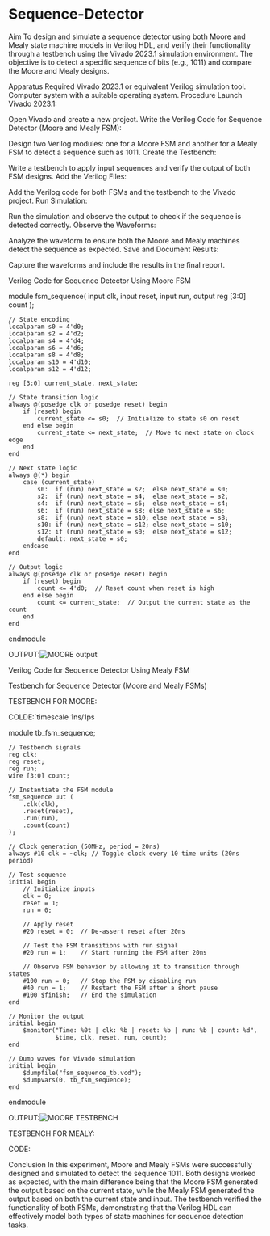# Sequence-Detector
Aim
To design and simulate a sequence detector using both Moore and Mealy state machine models in Verilog HDL, and verify their functionality through a testbench using the Vivado 2023.1 simulation environment. The objective is to detect a specific sequence of bits (e.g., 1011) and compare the Moore and Mealy designs.

Apparatus Required
Vivado 2023.1 or equivalent Verilog simulation tool.
Computer system with a suitable operating system.
Procedure
Launch Vivado 2023.1:

Open Vivado and create a new project.
Write the Verilog Code for Sequence Detector (Moore and Mealy FSM):

Design two Verilog modules: one for a Moore FSM and another for a Mealy FSM to detect a sequence such as 1011.
Create the Testbench:

Write a testbench to apply input sequences and verify the output of both FSM designs.
Add the Verilog Files:

Add the Verilog code for both FSMs and the testbench to the Vivado project.
Run Simulation:

Run the simulation and observe the output to check if the sequence is detected correctly.
Observe the Waveforms:

Analyze the waveform to ensure both the Moore and Mealy machines detect the sequence as expected.
Save and Document Results:

Capture the waveforms and include the results in the final report.

Verilog Code for Sequence Detector Using Moore FSM

module fsm_sequence(
    input clk,
    input reset,
    input run,
    output reg [3:0] count
);

    // State encoding
    localparam s0 = 4'd0;
    localparam s2 = 4'd2;
    localparam s4 = 4'd4;
    localparam s6 = 4'd6;
    localparam s8 = 4'd8;
    localparam s10 = 4'd10;
    localparam s12 = 4'd12;

    reg [3:0] current_state, next_state;

    // State transition logic
    always @(posedge clk or posedge reset) begin
        if (reset) begin
            current_state <= s0;  // Initialize to state s0 on reset
        end else begin
            current_state <= next_state;  // Move to next state on clock edge
        end
    end

    // Next state logic
    always @(*) begin
        case (current_state)
            s0:  if (run) next_state = s2;  else next_state = s0;
            s2:  if (run) next_state = s4;  else next_state = s2;
            s4:  if (run) next_state = s6;  else next_state = s4;
            s6:  if (run) next_state = s8; else next_state = s6;
            s8:  if (run) next_state = s10; else next_state = s8;
            s10: if (run) next_state = s12; else next_state = s10;
            s12: if (run) next_state = s0;  else next_state = s12;
            default: next_state = s0;
        endcase
    end

    // Output logic
    always @(posedge clk or posedge reset) begin
        if (reset) begin
            count <= 4'd0;  // Reset count when reset is high
        end else begin
            count <= current_state;  // Output the current state as the count
        end
    end

endmodule

OUTPUT:![MOORE output](https://github.com/user-attachments/assets/2a3be5ca-5b94-48db-9c71-1d4cb4075fd6)


Verilog Code for Sequence Detector Using Mealy FSM



Testbench for Sequence Detector (Moore and Mealy FSMs)

TESTBENCH FOR MOORE:

COLDE:`timescale 1ns/1ps

module tb_fsm_sequence;

    // Testbench signals
    reg clk;
    reg reset;
    reg run;
    wire [3:0] count;

    // Instantiate the FSM module
    fsm_sequence uut (
        .clk(clk),
        .reset(reset),
        .run(run),
        .count(count)
    );

    // Clock generation (50MHz, period = 20ns)
    always #10 clk = ~clk; // Toggle clock every 10 time units (20ns period)

    // Test sequence
    initial begin
        // Initialize inputs
        clk = 0;
        reset = 1;
        run = 0;

        // Apply reset
        #20 reset = 0;  // De-assert reset after 20ns

        // Test the FSM transitions with run signal
        #20 run = 1;    // Start running the FSM after 20ns

        // Observe FSM behavior by allowing it to transition through states
        #100 run = 0;   // Stop the FSM by disabling run
        #40 run = 1;    // Restart the FSM after a short pause
        #100 $finish;   // End the simulation
    end

    // Monitor the output
    initial begin
        $monitor("Time: %0t | clk: %b | reset: %b | run: %b | count: %d", 
                 $time, clk, reset, run, count);
    end

    // Dump waves for Vivado simulation
    initial begin
        $dumpfile("fsm_sequence_tb.vcd");
        $dumpvars(0, tb_fsm_sequence);
    end

endmodule

OUTPUT:![MOORE TESTBENCH](https://github.com/user-attachments/assets/e44ecf00-6dc0-48af-ba7f-8f1ecdefbc4d)

TESTBENCH FOR MEALY:

CODE:


Conclusion
In this experiment, Moore and Mealy FSMs were successfully designed and simulated to detect the sequence 1011. Both designs worked as expected, with the main difference being that the Moore FSM generated the output based on the current state, while the Mealy FSM generated the output based on both the current state and input. The testbench verified the functionality of both FSMs, demonstrating that the Verilog HDL can effectively model both types of state machines for sequence detection tasks.
